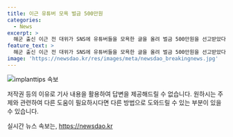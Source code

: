 ```yaml
---
title: 이근 유튜버 모욕 벌금 500만원
categories:
  - News
excerpt: >
  해군 출신 이근 전 대위가 SNS에 유튜버들을 모욕한 글을 올려 벌금 500만원을 선고받았다. 2021년 8월부터 2022년 12월까지 A씨와 B씨를 모욕하고 명예를 훼손한 혐의다. 또한, A씨를 미성년자 스토킹이라 주장하는 허위 사실을 올려 명예를 훼손한 혐의도 있다. 이에 대해 이 전 대위는 모욕 혐의는 인정했지만, 명예훼손 혐의는 부인했다. 그러나 재판부는 허위 사실을 적시하고 비방 목적이 있다고 판단했다. 이 전 대위는 전쟁 중인 우크라이나에 무단 입국하고 사고를 낸 후 현장을 떠난 혐의로도 기소돼 최근 항소심에서 징역 1년6개월에 집행유예 3년을 선고받았다.
feature_text: >
  해군 출신 이근 전 대위가 SNS에 유튜버들을 모욕한 글을 올려 벌금 500만원을 선고받았다. 2021년 8월부터 2022년 12월까지 A씨와 B씨를 모욕하고 명예를 훼손한 혐의다. 또한, A씨를 미성년자 스토킹이라 주장하는 허위 사실을 올려 명예를 훼손한 혐의도 있다. 이에 대해 이 전 대위는 모욕 혐의는 인정했지만, 명예훼손 혐의는 부인했다. 그러나 재판부는 허위 사실을 적시하고 비방 목적이 있다고 판단했다. 이 전 대위는 전쟁 중인 우크라이나에 무단 입국하고 사고를 낸 후 현장을 떠난 혐의로도 기소돼 최근 항소심에서 징역 1년6개월에 집행유예 3년을 선고받았다.
image: 'https://newsdao.kr/res/images/meta/newsdao_breakingnews.jpg'
---
```


<p><img src="https://newsdao.kr/res/images/meta/newsdao_breakingnews.jpg" alt="implanttips 속보" /></p>

<p>저작권 등의 이유로 기사 내용을 활용하여 답변을 제공해드릴 수 없습니다. 원하시는 주제와 관련하여 다른 도움이 필요하시다면 다른 방법으로 도와드릴 수 있는 부분이 있을 수 있습니다.</p>
실시간 뉴스 속보는, <a href="https://newsdao.kr" rel="dofollow">https://newsdao.kr</a>


